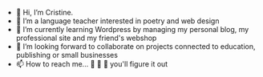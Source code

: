 - 👋 Hi, I’m Cristine.
- 👀 I’m a language teacher interested in poetry and web design
- 🌱 I’m currently learning Wordpress by managing my personal blog, my professional site and my friend's webshop
- 💞️ I’m looking forward to collaborate on projects connected to education, publishing or small businesses 
- 📫 How to reach me... 👀 👀 👀 you'll figure it out  

<!---
cristine-eross/cristine-eross is a ✨ special ✨ repository because its `README.md` (this file) appears on your GitHub profile.
You can click the Preview link to take a look at your changes.
--->
